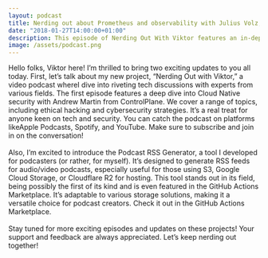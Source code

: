 ```yaml
---
layout: podcast
title: Nerding out about Prometheus and observability with Julius Volz, PromLabs/Prometheus
date: "2018-01-27T14:00:00+01:00"
description: This episode of Nerding Out With Viktor features an in-depth interview with Julius Volz, the co-founder of Prometheus and founder of PromLab
image: /assets/podcast.png
---
```


Hello folks, Viktor here! I’m thrilled to bring two exciting updates to you all today.
First, let’s talk about my new project, <span class="underline">“Nerding Out with Viktor,”
</span> a video podcast whereI dive into riveting tech discussions with experts from various fields. The first
episode
features a deep dive into Cloud Native security with Andrew Martin from ControlPlane. We
cover a range of topics, including ethical hacking and cybersecurity strategies. It’s a real
treat for anyone keen on tech and security. You can catch the podcast on platforms like<span
class="underline">Apple
Podcasts, Spotify,</span> and <span class="underline">YouTube</span>. Make sure to subscribe and join in on the
conversation!<br><br>
Also, I’m excited to introduce the <span class="underline">Podcast RSS Generator,</span> a tool I developed for
podcasters
(or rather, for myself). It’s designed to generate RSS feeds for audio/video podcasts, especially
useful for those using S3, Google Cloud Storage, or Cloudflare R2 for hosting. This tool stands
out in its field, being possibly the first of its kind and is even featured in the GitHub Actions
Marketplace. It’s adaptable to various storage solutions, making it a versatile choice for podcast
creators. Check it out in the <span class="underline">GitHub Actions Marketplace.</span>
<br><br>
Stay tuned for more exciting episodes and updates on these projects! Your support and feedback are
always appreciated. Let’s keep nerding out together!

